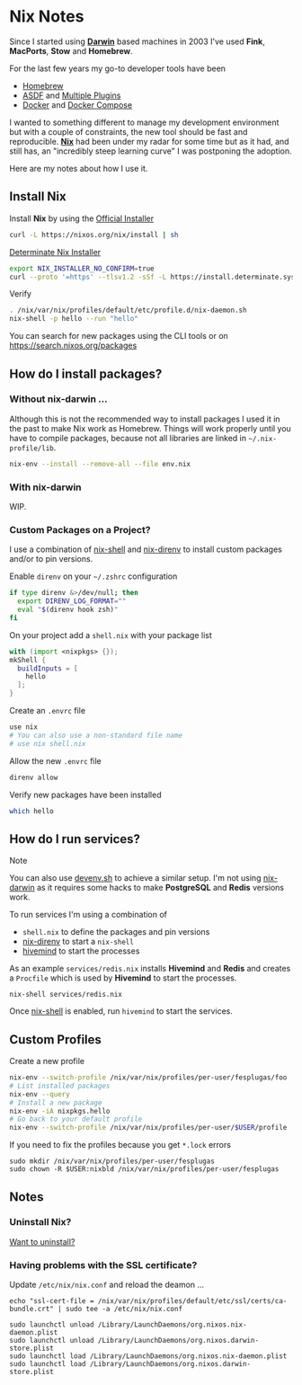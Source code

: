 # Nix Notes

Since I started using **[Darwin][darwin]** based machines in 2003 I've used **Fink**, **MacPorts**, **Stow** and **Homebrew**.

For the last few years my go-to developer tools have been

- [Homebrew](https://brew.sh)
- [ASDF](https://github.com/asdf-vm/asdf) and [Multiple Plugins](https://github.com/asdf-vm/asdf-plugins#plugin-list)
- [Docker](https://docs.docker.com/) and [Docker Compose](https://docs.docker.com/compose/)

I wanted to something different to manage my development environment but with a couple of constraints, the new tool should be fast and reproducible. **[Nix][nix]** had been under my radar for some time but as it had, and still has, an "incredibly steep learning curve" I was postponing the adoption.

Here are my notes about how I use it.

## Install Nix

Install **Nix** by using the [Official Installer](https://nixos.org/manual/nix/stable/installation/installing-binary.html#multi-user-installation)

```bash
curl -L https://nixos.org/nix/install | sh
```
[Determinate Nix Installer](https://github.com/DeterminateSystems/nix-installer#readme)

```bash
export NIX_INSTALLER_NO_CONFIRM=true
curl --proto '=https' --tlsv1.2 -sSf -L https://install.determinate.systems/nix | sh -s -- install
```

Verify

```bash
. /nix/var/nix/profiles/default/etc/profile.d/nix-daemon.sh
nix-shell -p hello --run "hello"
```

You can search for new packages using the CLI tools or on https://search.nixos.org/packages

## How do I install packages?

### Without nix-darwin ...

Although this is not the recommended way to install packages I used it in the past to make Nix work as Homebrew. Things will work properly until you have to compile packages, because not all libraries are linked in `~/.nix-profile/lib`.

```bash
nix-env --install --remove-all --file env.nix
```

### With nix-darwin

WIP.

### Custom Packages on a Project?

I use a combination of [nix-shell][nix-shell] and [nix-direnv][nix-direnv] to install custom packages and/or to pin versions.

Enable `direnv` on your `~/.zshrc` configuration

```bash
if type direnv &>/dev/null; then
  export DIRENV_LOG_FORMAT=""
  eval "$(direnv hook zsh)"
fi
```

On your project add a `shell.nix` with your package list

```nix
with (import <nixpkgs> {});
mkShell {
  buildInputs = [
    hello
  ];
}
```

Create an `.envrc` file

```bash
use nix
# You can also use a non-standard file name
# use nix shell.nix
```

Allow the new `.envrc` file

```bash
direnv allow
```

Verify new packages have been installed

```bash
which hello
```

## How do I run services?

> [!NOTE]  
> You can also use [devenv.sh](https://devenv.sh/) to achieve a similar setup.
> I'm not using [nix-darwin](https://github.com/LnL7/nix-darwin) as it requires some hacks to make **PostgreSQL** and **Redis** versions work.

To run services I'm using a combination of

- `shell.nix` to define the packages and pin versions
- [nix-direnv][nix-direnv] to start a `nix-shell`
- [hivemind](https://github.com/DarthSim/hivemind#usage) to start the processes

As an example `services/redis.nix` installs **Hivemind** and **Redis** and creates a `Procfile` which is used by **Hivemind** to start the processes.

```
nix-shell services/redis.nix
```

Once [nix-shell][nix-shell] is enabled, run `hivemind` to start the services.

## Custom Profiles

Create a new profile

```bash
nix-env --switch-profile /nix/var/nix/profiles/per-user/fesplugas/foo
# List installed packages
nix-env --query
# Install a new package
nix-env -iA nixpkgs.hello
# Go back to your default profile
nix-env --switch-profile /nix/var/nix/profiles/per-user/$USER/profile
```

If you need to fix the profiles because you get `*.lock` errors

```
sudo mkdir /nix/var/nix/profiles/per-user/fesplugas                       
sudo chown -R $USER:nixbld /nix/var/nix/profiles/per-user/fesplugas
```

## Notes

### Uninstall Nix?

[Want to uninstall?](https://github.com/NixOS/nix/blob/master/doc/manual/src/installation/uninstall.md#macos)

### Having problems with the SSL certificate?

Update `/etc/nix/nix.conf` and reload the deamon ...

```
echo "ssl-cert-file = /nix/var/nix/profiles/default/etc/ssl/certs/ca-bundle.crt" | sudo tee -a /etc/nix/nix.conf

sudo launchctl unload /Library/LaunchDaemons/org.nixos.nix-daemon.plist
sudo launchctl unload /Library/LaunchDaemons/org.nixos.darwin-store.plist
sudo launchctl load /Library/LaunchDaemons/org.nixos.nix-daemon.plist
sudo launchctl load /Library/LaunchDaemons/org.nixos.darwin-store.plist
```

[darwin]: https://en.wikipedia.org/wiki/Darwin_(operating_system)
[nix]: https://nixos.org
[nix-shell]: https://nixos.org/manual/nix/stable/command-ref/nix-shell.html
[nix-direnv]: https://github.com/nix-community/nix-direnv
[nix-direnv-non-standard]: https://github.com/nix-community/nix-direnv#using-a-non-standard-file-name
